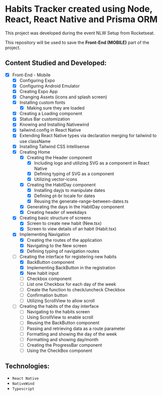 # Habits Tracker created using Node, React, React Native and Prisma ORM

This project was developed during the event NLW Setup from Rocketseat.

This repository will be used to save the **Front-End (MOBILE)** part of the project.

## Content Studied and Developed:

- [x] Front-End - Mobile
  - [x] Configuring Expo
  - [x] Configuring Android Emulator
  - [x] Creating Expo App
  - [x] Changing Assets (icons and splash screen)
  - [x] Installing custom fonts
    - [x] Making sure they are loaded
  - [x] Creating a Loading component
  - [x] Status Bar customization
  - [x] Knowing and Installing Nativewind
  - [x] tailwind.config in React Native
  - [x] Extending React Native types via declaration merging for tailwind to use className
  - [x] Installing Tailwind CSS Intellisense
  - [x] Creating Home
    - [x] Creating the Header component
      - [x] Including logo and utilizing SVG as a component in React Native
      - [x] Defining typing of SVG as a component
      - [x] Utilizing vector-icons
    - [x] Creating the HabitDay component
      - [x] Installing dayjs to manipulate dates
      - [x] Defining pt-br locale for dates
      - [x] Reusing the generate-range-between-dates.ts
    - [x] Generating the days in the HabitDay component
    - [x] Creating header of weekdays
  - [x] Creating basic structure of screens
    - [x] Screen to create new habit (New.tsx)
    - [x] Screen to view details of an habit (Habit.tsx)
  - [x] Implementing Navigation
    - [x] Creating the routes of the application
    - [x] Navigating to the New screen
    - [x] Defining typing of navigation routes
  - [ ] Creating the interface for registering new habits
    - [x] BackButton component
    - [x] Implementing BackButton in the registration
    - [x] New habit input
    - [ ] Checkbox component
    - [ ] List one Checkbox for each day of the week
    - [ ] Create the function to check/uncheck Checkbox
    - [ ] Confirmation button
    - [ ] Utilizing ScrollView to allow scroll
  - [ ] Creating the habits of the day interface
    - [ ] Navigating to the habits screen
    - [ ] Using ScrollView to enable scroll
    - [ ] Reusing the BackButton component
    - [ ] Passing and retrieving data as a route parameter
    - [ ] Formatting and showing the day of the week
    - [ ] Formatting and showing day/month
    - [ ] Creating the ProgressBar component
    - [ ] Using the CheckBox component

## Technologies:

- `React Native`
- `NativeWind`
- `Typescript`
